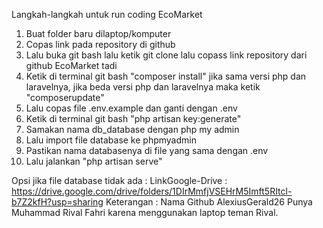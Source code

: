 Langkah-langkah untuk run coding EcoMarket
1. Buat folder baru dilaptop/komputer
2. Copas link pada repository di github
3. Lalu buka git bash lalu ketik git clone lalu copass link repository dari github EcoMarket tadi
4. Ketik di terminal git bash "composer install" jika sama versi php dan laravelnya, jika beda versi php dan laravelnya maka ketik "composerupdate"
5. Lalu copas file .env.example dan ganti dengan .env
6. Ketik di terminal git bash "php artisan key:generate"
7. Samakan nama db_database dengan php my admin
8. Lalu import file database ke phpmyadmin 
9. Pastikan nama databasenya di file yang sama dengan .env
10. Lalu jalankan "php artisan serve"

Opsi jika file database tidak ada : LinkGoogle-Drive : https://drive.google.com/drive/folders/1DIrMmfjVSEHrM5Imft5RItcl-b7Z2kfH?usp=sharing 
Keterangan : Nama Github AlexiusGerald26 Punya Muhammad Rival Fahri karena menggunakan laptop teman Rival.
